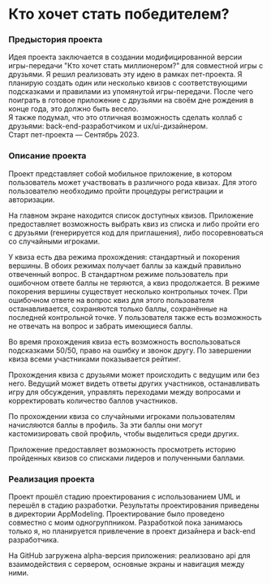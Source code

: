 # Кто хочет стать победителем?

### Предыстория проекта
Идея проекта заключается в создании модифицированной версии игры-передачи "Кто хочет стать миллионером?" для совместной игры с друзьями. Я решил реализовать эту идею в рамках пет-проекта. Я планирую создать один или несколько квизов с соответствующими подсказками и правилами из упомянутой игры-передачи. После чего поиграть в готовое приложение с друзьями на своём дне рождения в конце года, это должно быть весело.  
Я также подумал, что это отличная возможность сделать коллаб с друзьями: back-end-разработчиком и ux/ui-дизайнером.  
Старт пет-проекта — Сентябрь 2023.

### Описание проекта
Проект представляет собой мобильное приложение, в котором пользователь может участвовать в различного рода квизах. Для этого пользователю необходимо пройти процедуры регистрации и авторизации.

На главном экране находится список доступных квизов. Приложение предоставляет возможность выбрать квиз из списка и либо пройти его с друзьями (генерируется код для приглашения), либо посоревноваться со случайными игроками.

У квиза есть два режима прохождения: стандартный и покорения вершины. В обоих режимах получает баллы за каждый правильно отвеченный вопрос. В стандартном режиме пользователь при ошибочном ответе баллы не теряются, а квиз продолжается. В режиме покорения вершины существует несколько контрольных точек. При ошибочном ответе на вопрос квиз для этого пользователя останавливается, сохраняются только баллы, сохранённые на последней контрольной точке. У пользователя также есть возможность не отвечать на вопрос и забрать имеющиеся баллы.

Во время прохождения квиза есть возможность воспользоваться подсказками 50/50, право на ошибку и звонок другу. По завершении квиза всеми участниками показывается рейтинг.

Прохождения квиза с друзьями может происходить с ведущим или без него. Ведущий может видеть ответы других участников, останавливать игру для обсуждения, управлять переходами между вопросами и корректировать количество баллов участников.

По прохождении квиза со случайными игроками пользователям начисляются баллы в профиль. За эти баллы они могут кастомизировать свой профиль, чтобы выделиться среди других.

Приложение предоставляет возможность просмотреть историю пройденных квизов со списками лидеров и полученными баллами.

### Реализация проекта
Проект прошёл стадию проектирования с использованием UML и перешёл в стадию разработки. Результаты проектирования приведены в директории AppModeling. Проектирование было проведено совместно с моим одногруппником. Разработкой пока занимаюсь только я, но планируется привлечение в проект дизайнера и back-end разработчика.

На GitHub загружена alpha-версия приложения: реализовано api для взаимодействия с сервером, основные экраны и навигация между ними.

